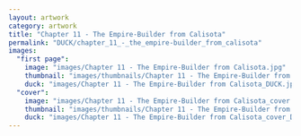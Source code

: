 ```yaml
---
layout: artwork
category: artwork
title: "Chapter 11 - The Empire-Builder from Calisota"
permalink: "DUCK/chapter_11_-_the_empire-builder_from_calisota"
images:
  "first page":
    image: "images/Chapter 11 - The Empire-Builder from Calisota.jpg"
    thumbnail: "images/thumbnails/Chapter 11 - The Empire-Builder from Calisota.jpg"
    duck: "images/Chapter 11 - The Empire-Builder from Calisota_DUCK.jpg"
  "cover":
    image: "images/Chapter 11 - The Empire-Builder from Calisota_cover.jpg"
    thumbnail: "images/thumbnails/Chapter 11 - The Empire-Builder from Calisota_cover.jpg"
    duck: "images/Chapter 11 - The Empire-Builder from Calisota_cover_DUCK.jpg"
---
```

